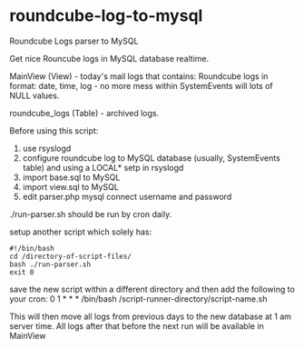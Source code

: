 # roundcube-log-to-mysql
Roundcube Logs parser to MySQL

Get nice Rouncube logs in MySQL database realtime.

MainView (View) - today's mail logs that contains:
Roundcube logs in format: date, time, log - no more mess within SystemEvents will lots of NULL values.

roundcube_logs (Table) - archived logs.

Before using this script:
1) use rsyslogd
2) configure roundcube log to MySQL database (usually, SystemEvents table) and using a LOCAL* setp in rsyslogd
3) import base.sql to MySQL
4) import view.sql to MySQL
5) edit parser.php mysql connect username and password

./run-parser.sh should be run by cron daily.

setup another script which solely has:
```
#!/bin/bash
cd /directory-of-script-files/
bash ./run-parser.sh
exit 0
```
save the new script within a different directory and then add the following to your cron:
0       1       *       *       *       /bin/bash /script-runner-directory/script-name.sh

This will then move all logs from previous days to the new database at 1 am server time. All logs after that before the next run will be available in MainView

